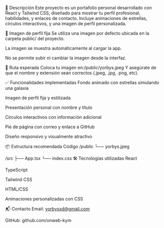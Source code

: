 🚀 Descripción
Este proyecto es un portafolio personal desarrollado con React y Tailwind CSS, diseñado para mostrar tu perfil profesional, habilidades, y enlaces de contacto. Incluye animaciones de estrellas, círculos interactivos, y una imagen de perfil personalizada.

📸 Imagen de perfil fija
Se utiliza una imagen por defecto ubicada en la carpeta public/ del proyecto.

La imagen se muestra automáticamente al cargar la app.

No se permite subir ni cambiar la imagen desde la interfaz.

📁 Ruta esperada
Coloca tu imagen en:/public/yorbys.jpeg
Y asegúrate de que el nombre y extensión sean correctos (.jpeg, .jpg, .png, etc).

✅ Funcionalidades implementadas
Fondo animado con estrellas simulando una galaxia

Imagen de perfil fija y estilizada

Presentación personal con nombre y título

Círculos interactivos con información adicional

Pie de página con correo y enlace a GitHub

Diseño responsivo y visualmente atractivo

📦 Estructura recomendada
Código
/public
└── yorbys.jpeg

/src
├── App.tsx
└── index.css
🛠️ Tecnologías utilizadas
React

TypeScript

Tailwind CSS

HTML/CSS

Animaciones personalizadas con CSS

📬 Contacto
Email: yorbysxd@gmail.com

GitHub: github.com/onweb-kym
